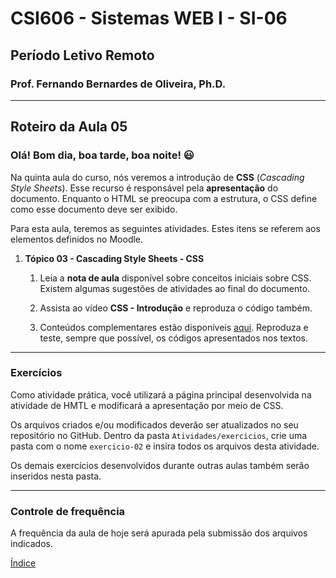 # CSI606 - Sistemas WEB I - SI-06
## Período Letivo Remoto
### Prof. Fernando Bernardes de Oliveira, Ph.D.

---

## Roteiro da Aula 05

### Olá! Bom dia, boa tarde, boa noite! :smiley:  

Na quinta aula do curso, nós veremos a introdução de **CSS** (*Cascading Style Sheets*). Esse recurso é responsável pela **apresentação** do documento. Enquanto o HTML se preocupa com a estrutura, o CSS define como esse documento deve ser exibido.

Para esta aula, teremos as seguintes atividades. Estes itens se referem aos elementos definidos no Moodle.

1.  **Tópico 03 - Cascading Style Sheets - CSS**

    1.  Leia a **nota de aula** disponível sobre conceitos iniciais sobre CSS. Existem algumas sugestões de atividades ao final do documento.

    2.  Assista ao vídeo **CSS - Introdução** e reproduza o código também. 

    3.  Conteúdos complementares estão disponíveis [aqui](../Lectures/css.md#fundamentals). Reproduza e teste, sempre que possível, os códigos apresentados nos textos.

---

### Exercícios

Como atividade prática, você utilizará a página principal desenvolvida na atividade de HMTL e modificará a apresentação por meio de CSS.

Os arquivos criados e/ou modificados deverão ser atualizados no seu repositório no GitHub. Dentro da pasta `Atividades/exercicios`, crie uma pasta com o nome `exercicio-02` e insira todos os arquivos desta atividade.

Os demais exercícios desenvolvidos durante outras aulas também serão inseridos nesta pasta.

---

### Controle de frequência

A frequência da aula de hoje será apurada pela submissão dos arquivos indicados.

[Índice](./README.md#índice)